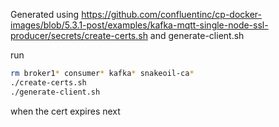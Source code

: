 Generated using https://github.com/confluentinc/cp-docker-images/blob/5.3.1-post/examples/kafka-mqtt-single-node-ssl-producer/secrets/create-certs.sh and generate-client.sh

run
```bash
rm broker1* consumer* kafka* snakeoil-ca*
./create-certs.sh
./generate-client.sh
```
when the cert expires next